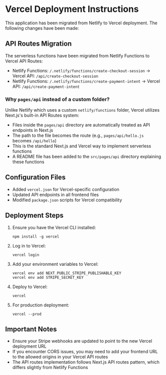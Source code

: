 # Vercel Deployment Instructions

This application has been migrated from Netlify to Vercel deployment. The following changes have been made:

## API Routes Migration

The serverless functions have been migrated from Netlify Functions to Vercel API Routes:

- Netlify Functions: `/.netlify/functions/create-checkout-session` → Vercel API: `/api/create-checkout-session`
- Netlify Functions: `/.netlify/functions/create-payment-intent` → Vercel API: `/api/create-payment-intent`

### Why `pages/api` instead of a custom folder?

Unlike Netlify which uses a custom `netlify/functions` folder, Vercel utilizes Next.js's built-in API Routes system:

- Files inside the `pages/api` directory are automatically treated as API endpoints in Next.js
- The path to the file becomes the route (e.g., `pages/api/hello.js` becomes `/api/hello`)
- This is the standard Next.js and Vercel way to implement serverless functions
- A README file has been added to the `src/pages/api` directory explaining these functions

## Configuration Files

- Added `vercel.json` for Vercel-specific configuration
- Updated API endpoints in all frontend files
- Modified `package.json` scripts for Vercel compatibility

## Deployment Steps

1. Ensure you have the Vercel CLI installed:
   ```
   npm install -g vercel
   ```

2. Log in to Vercel:
   ```
   vercel login
   ```

3. Add your environment variables to Vercel:
   ```
   vercel env add NEXT_PUBLIC_STRIPE_PUBLISHABLE_KEY
   vercel env add STRIPE_SECRET_KEY
   ```

4. Deploy to Vercel:
   ```
   vercel
   ```

5. For production deployment:
   ```
   vercel --prod
   ```

## Important Notes

- Ensure your Stripe webhooks are updated to point to the new Vercel deployment URL
- If you encounter CORS issues, you may need to add your frontend URL to the allowed origins in your Vercel API routes
- The API routes implementation follows Next.js API routes pattern, which differs slightly from Netlify Functions